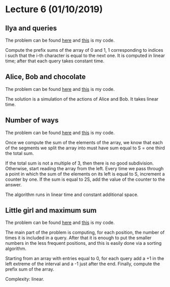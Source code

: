 # Lecture 6 (01/10/2019)

## Ilya and queries
The problem can be found [here](http://codeforces.com/problemset/problem/313/B?locale=en)
and [this](code/ilya-and-queries.cpp) is my code.

Compute the prefix sums of the array of 0 and 1, 1 corresponding to indices i such that the i-th character is equal to the next one.
It is computed in linear time; after that each query takes constant time.

## Alice, Bob and chocolate
The problem can be found [here](http://codeforces.com/problemset/problem/6/C?locale=en)
and [this](code/chocolate.cpp) is my code.

The solution is a simulation of the actions of Alice and Bob.
It takes linear time.

## Number of ways
The problem can be found [here](http://codeforces.com/problemset/problem/466/C?locale=en)
and [this](code/number-of-ways.cpp) is my code.

Once we compute the sum of the elements of the array, we know that each of the segments
we split the array into must have sum equal to S = one third the total sum.

If the total sum is not a multiple of 3, then there is no good subdivision.
Otherwise, start reading the array from the left. Every time we pass through a point in which 
the sum of the elements on its left is equal to S, increment a counter by one.
If the sum is equal to 2S, add the value of the counter to the answer.

The algorithm runs in linear time and constant additional space.

## Little girl and maximum sum
The problem can be found [here](http://codeforces.com/problemset/problem/276/C?locale=en)
and [this](code/max-sum.cpp) is my code.

The main part of the problem is computing, for each position, the number of times it is included in a query.
After that it is enough to put the smaller numbers in the less frequent positions, and this is easily done via a sorting algorithm.

Starting from an array with entries equal to 0,
for each query add a +1 in the left extreme of the interval and a -1 just after the end.
Finally, compute the prefix sum of the array.

Complexity: linear.
